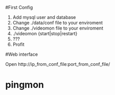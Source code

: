 #First Config

1. Add mysql user and database
2. Change ./data/conf file to your enviroment
3. Change ./videomon file to your enviroment
4. ./videomon {start|stop|restart}
5. ???
6. Profit

#Web interface

Open http://ip_from_conf_file:port_from_conf_file/
# pingmon
